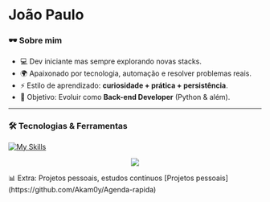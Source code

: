 #  João Paulo  


### 🕶️ Sobre mim  
- 💻 Dev iniciante mas sempre explorando novas stacks.  
- 🌍 Apaixonado por tecnologia, automação e resolver problemas reais.  
- ⚡ Estilo de aprendizado: **curiosidade + prática + persistência**.  
- 🎯 Objetivo: Evoluir como **Back-end Developer** (Python & além).  

---

### 🛠️ Tecnologias & Ferramentas  
 [![My Skills](https://skillicons.dev/icons?i=css,py,js)](https://skillicons.dev)
<p align="center">
  <a href="https://skillicons.dev">
    <img src="https://skillicons.dev/icons?i= vscode" />
  </a>
</p>
📊 Extra: Projetos pessoais, estudos contínuos
[Projetos pessoais](https://github.com/Akam0y/Agenda-rapida)
